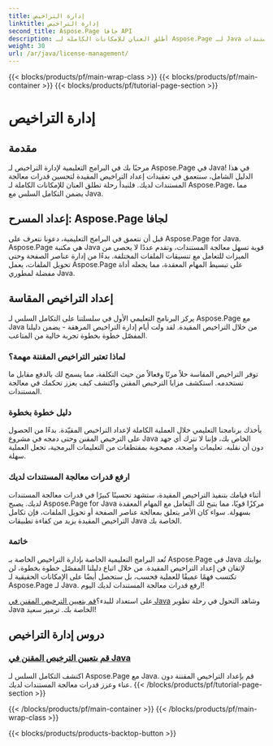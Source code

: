 ```yaml
---
title: إدارة التراخيص
linktitle: إدارة التراخيص
second_title: Aspose.Page جافا API
description: أطلق العنان للإمكانات الكاملة لـ Aspose.Page لـ Java من خلال البرامج التعليمية لإدارة التراخيص الخاصة بنا. قم بإعداد التراخيص المقيدة بسلاسة لتعزيز إمكانات معالجة المستندات.
weight: 30
url: /ar/java/license-management/
---
```


{{< blocks/products/pf/main-wrap-class >}}
{{< blocks/products/pf/main-container >}}
{{< blocks/products/pf/tutorial-page-section >}}

# إدارة التراخيص

## مقدمة

مرحبًا بك في البرامج التعليمية لإدارة التراخيص لـ Aspose.Page في Java! في هذا الدليل الشامل، سنتعمق في تعقيدات إعداد التراخيص المقيدة لتحسين قدرات معالجة المستندات لديك. فلنبدأ رحلة تطلق العنان للإمكانات الكاملة لـ Aspose.Page، مما يضمن التكامل السلس مع Java.

## إعداد المسرح: Aspose.Page لجافا

قبل أن نتعمق في البرامج التعليمية، دعونا نتعرف على Aspose.Page for Java. Aspose.Page هي مكتبة Java قوية تسهل معالجة المستندات، وتقدم عددًا لا يحصى من الميزات للتعامل مع تنسيقات الملفات المختلفة. بدءًا من إدارة عناصر الصفحة وحتى تحويل الملفات، يعمل Aspose.Page على تبسيط المهام المعقدة، مما يجعله أداة مفضلة لمطوري Java.

## إعداد التراخيص المقاسة

يركز البرنامج التعليمي الأول في سلسلتنا على التكامل السلس لـ Aspose.Page مع Java من خلال التراخيص المقيدة. لقد ولت أيام إدارة التراخيص المرهقة - يضمن دليلنا المفصّل خطوة بخطوة تجربة خالية من المتاعب.

### لماذا تعتبر التراخيص المقننة مهمة؟

توفر التراخيص المقاسة حلاً مرنًا وفعالاً من حيث التكلفة، مما يسمح لك بالدفع مقابل ما تستخدمه. استكشف مزايا الترخيص المقنن واكتشف كيف يعزز تحكمك في معالجة المستندات.

### دليل خطوة بخطوة

يأخذك برنامجنا التعليمي خلال العملية الكاملة لإعداد التراخيص المقيّدة. بدءًا من الحصول على الترخيص المقنن وحتى دمجه في مشروع Java الخاص بك، فإننا لا نترك أي جهد دون أن نقلبه. تعليمات واضحة، مصحوبة بمقتطفات من التعليمات البرمجية، تجعل العملية سهلة.

### ارفع قدرات معالجة المستندات لديك

أثناء قيامك بتنفيذ التراخيص المقيدة، ستشهد تحسينًا كبيرًا في قدرات معالجة المستندات لديك. يصبح Aspose.Page for Java مركزًا قويًا، مما يتيح لك التعامل مع المهام المعقدة بسهولة. سواء كان الأمر يتعلق بمعالجة عناصر الصفحة أو تحويل الملفات، فإن تكامل التراخيص المقيدة يزيد من كفاءة تطبيقات Java الخاصة بك.

### خاتمة

تُعد البرامج التعليمية الخاصة بإدارة التراخيص الخاصة بـ Aspose.Page في Java بوابتك لإتقان فن إعداد التراخيص المقيدة. من خلال اتباع دليلنا المفصّل خطوة بخطوة، لن تكتسب فهمًا عميقًا للعملية فحسب، بل ستحصل أيضًا على الإمكانات الحقيقية لـ Aspose.Page لـ Java. ارفع قدرات معالجة المستندات لديك اليوم!

 على استعداد للبدء؟[قم بتعيين الترخيص المقنن في Java](./set-metered-license/) وشاهد التحول في رحلة تطوير Java الخاصة بك. ترميز سعيد!
## دروس إدارة التراخيص
### [قم بتعيين الترخيص المقنن في Java](./set-metered-license/)
اكتشف التكامل السلس لـ Aspose.Page مع Java. قم بإعداد التراخيص المقننة دون عناء وعزز قدرات معالجة المستندات لديك.
{{< /blocks/products/pf/tutorial-page-section >}}

{{< /blocks/products/pf/main-container >}}
{{< /blocks/products/pf/main-wrap-class >}}

{{< blocks/products/products-backtop-button >}}
